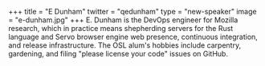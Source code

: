 +++
title = "E Dunham"
twitter = "qedunham"
type = "new-speaker"
image = "e-dunham.jpg"
+++
E. Dunham is the DevOps engineer for Mozilla research, which in practice means shepherding servers for the Rust language and Servo browser engine web presence, continuous integration, and release infrastructure. The OSL alum's hobbies include carpentry, gardening, and filing "please license your code" issues on GitHub.